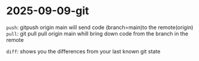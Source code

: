 # 2025-09-09-git

`push`: gitpush origin main will send code  (branch=main)to the remote(origin)
`pull`: git pull pull origin main whill bring down code from the branch in the remote

`diff`: shows you the differences from your last known git state
